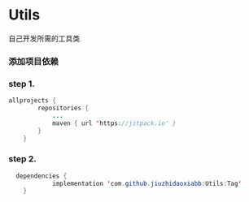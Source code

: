 # Utils
自己开发所需的工具类
### 添加项目依赖
### step 1.
```Java
allprojects {
		repositories {
			...
			maven { url 'https://jitpack.io' }
		}
	}
```
### step 2.
```Java
  dependencies {
	        implementation 'com.github.jiuzhidaoxiabb:Utils:Tag'
	}
```

